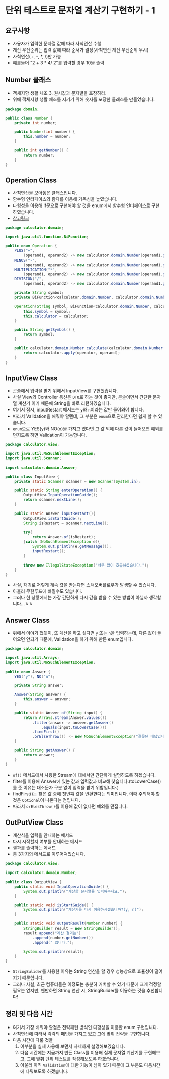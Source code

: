 # 단위 테스트로 문자열 계산기 구현하기 - 1

## 요구사항
- 사용자가 입력한 문자열 값에 따라 사칙연산 수행
- 계산 우산순위는 입력 값에 따라 순서가 결정(사칙연산 계산 우선순위 무시)
- 사칙연산(+, -, *, /)만 가능
- 예를들어 "2 + 3 * 4/ 2"를 입력할 경우 10을 출력

## Number 클래스
- 객체지향 생활 체조 3. 원시값과 문자열을 포장하라.
- 위에 객체지향 생활 체조를 지키기 위해 숫자를 포장한 클래스를 만들었습니다.

````java
package domain;

public class Number {
	private int number;

	public Number(int number) {
		this.number = number;
	}

	public int getNumber() {
		return number;
	}
}
````

## Operation Class 
- 사칙연산을 모아놓은 클래스입니다.
- 함수형 인터페이스와 람다를 이용해 가독성을 높였습니다.
- 다형성을 이용해 if문으로 구현해야 할 것을 enum에서 함수형 인터페이스로 구현하였습니다.
- [참고링크](https://www.slipp.net/questions/566)

```java
package calculator.domain;

import java.util.function.BiFunction;

public enum Operation {
	PLUS("+",
		(operand1, operand2) -> new calculator.domain.Number(operand1.getNumber() + operand2.getNumber())),
	MINUS("-",
		(operand1, operand2) -> new calculator.domain.Number(operand1.getNumber() - operand2.getNumber())),
	MULTIPLICATION("*",
		(operand1, operand2) -> new calculator.domain.Number(operand1.getNumber() * operand2.getNumber())),
	DIVISION("/",
		(operand1, operand2) -> new calculator.domain.Number(operand1.getNumber() / operand2.getNumber()));

	private String symbol;
	private BiFunction<calculator.domain.Number, calculator.domain.Number, calculator.domain.Number> calculator;

	Operation(String symbol, BiFunction<calculator.domain.Number, calculator.domain.Number, calculator.domain.Number> calculator) {
		this.symbol = symbol;
		this.calculator = calculator;
	}

	public String getSymbol() {
		return symbol;
	}

	public calculator.domain.Number calculate(calculator.domain.Number operator, calculator.domain.Number operand) {
		return calculator.apply(operator, operand);
	}
}
```

## InputView Class

- 콘솔에서 입력을 받기 위해서 InputView를 구현했습니다.
- 사실 View와 Controller 통신은 `DTO`로 하는 것이 좋지만, 콘솔이면서 간단한 문자열 계산기 이기 때문에 String을 바로 리턴하겠습니다.
- 여기서 잠시, inputRestart 메서드는 `y`와 `n`이라는 값만 들어와야 합니다.
- 따라서 Validation을 해줘야 할텐데, 그 부분은 `enum`으로 관리한다면 쉽게 할 수 있습니다.
- `enum`으로 YES(y)와 NO(n)을 가지고 있다면 그 값 외에 다른 값이 들어오면 예외를 던지도록 하면 Validation이 가능합니다.

````java
package calculator.view;

import java.util.NoSuchElementException;
import java.util.Scanner;

import calculator.domain.Answer;

public class InputView {
    private static Scanner scanner = new Scanner(System.in);

    public static String enterOperation() {
        OutputView.InputOperationGuide();
        return scanner.nextLine();
    }

    public static Answer inputRestart(){
        OutputView.isStartGuide();
        String isRestart = scanner.nextLine();
        
        try{
            return Answer.of(isRestart);
        }catch (NoSuchElementException e){
            System.out.println(e.getMessage());
            inputRestart();
        }
        
        throw new IllegalStateException("너무 많이 호출하셨습니다.");
    }
}
````

- 사실, 재귀로 저렇게 계속 값을 받는다면 스택오버플로우가 발생할 수 있습니다.
- 아울러 무한루프에 빠질수도 있습니다.
- 그러나 현 상황에서는 가장 간단하게 다시 값을 받을 수 있는 방법이 아닐까 생각합니다...ㅎㅎ

## Answer Class
- 위에서 이야기 했듯이, 또 계산을 하고 싶다면 `y` 또는 `n`을 입력하는데, 다른 값이 들어오면 안되기 때문에, Validation을 하기 위해 만든 enum입니다.

````java
package calculator.domain;

import java.util.Arrays;
import java.util.NoSuchElementException;

public enum Answer {
    YES("y"), NO("n");

    private String answer;

    Answer(String answer) {
        this.answer = answer;
    }

    public static Answer of(String input) {
        return Arrays.stream(Answer.values())
            .filter(answer -> answer.getAnswer()
                .equals(input.toLowerCase()))
            .findFirst()
            .orElseThrow(() -> new NoSuchElementException("잘못된 대답입니다. y 또는 n을 입력해주세요."));
    }

    public String getAnswer() {
        return answer;
    }
}
````

- `of()` 메서드에서 사용한 Stream에 대해서만 간단하게 설명하도록 하겠습니다.
- filter를 이용해 Answer에 있는 값과 입력값과 비교해 찾습니다.(toLowerCase()를 준 이유는 대소문자 구분 없이 입력을 받기 위함입니다.)
- findFirst()는 찾은 값 중에 첫번쨰 값을 반환한다는 의미입니다. 이때 주의해야 할 것은 `Optional`이 나온다는 점입니다.
- 따라서 `orElesThrow()`를 이용해 값이 없다면 예외를 던집니다.

## OutPutView Class
- 계산식을 입력을 안내하는 메서드
- 다시 시작할지 여부를 안내하는 메서드
- 결과를 출력하는 메서드
- 총 3가지의 메서드로 이루어져있습니다.

````java
package calculator.view;

import calculator.domain.Number;

public class OutputView {
    public static void InputOperationGuide() {
        System.out.println("계산할 문자열을 입력해주세요.");
    }

    public static void isStartGuide() {
        System.out.println("계산기를 다시 이용하시겠습니까?(y, n)");
    }

    public static void outputResult(Number number) {
        StringBuilder result = new StringBuilder();
        result.append("계산 결과는")
            .append(number.getNumber())
            .append(" 입니다.");
        
        System.out.println(result);
    }
}
````
- `StringBulider`를 사용한 이유는 String 연산을 할 경우 성능상으로 효율성이 떨어지기 때문입니다.
- 그러나 사실, 최근 컴퓨터들은 이정도는 충분히 커버할 수 있기 때문에 크게 걱정할 필요는 없지만, 왠만하면 String 연산 시, StringBulider를 이용하는 것을 추천합니다!

## 정리 및 다음 시간
- 여기서 가장 배워야 할점은 전략패턴 방식인 다형성을 이용한 enum 구현입니다.
- 사칙연산에 따라서 각각의 패턴을 가지고 있고 그에 맞춰 전략을 구현합니다.
- 다음 시간에 다룰 것들
    1. 이부분을 실제 사용해 보면서 자세하게 설명해보겠습니다.
    2. 다음 시간에는 지금까지 만든 Class를 이용해 실제 문자열 계산기를 구현해보고, 그에 맞춰 단위 테스트를 작성해보도록 하겠습니다.
    3. 아울러 아직 `Validation`에 대한 기능이 남아 있기 때문에 그 부분도 다음시간에 다뤄보도록 하겠습니다.
